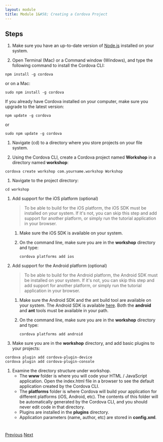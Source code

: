 ```yaml
---
layout: module
title: Module 1&#58; Creating a Cordova Project
---
```

## Steps

1. Make sure you have an up-to-date version of [Node.js](http://nodejs.org/) installed on your system.

1. Open Terminal (Mac) or a Command window (Windows), and type the following command to install the Cordova CLI:

  ```
  npm install -g cordova
  ```

  or on a Mac:

  ```
  sudo npm install -g cordova
  ```

  If you already have Cordova installed on your computer, make sure you upgrade to the latest version:

  ````
  npm update -g cordova
  ````

  or

  ````
  sudo npm update -g cordova
  ````

1. Navigate (cd) to a directory where you store projects on your file system.

1. Using the Cordova CLI, create a Cordova project named **Workshop** in a directory named **workshop**:

  ```
  cordova create workshop com.yourname.workshop Workshop
  ```

1. Navigate to the project directory:

  ```
  cd workshop
  ```

1. Add support for the iOS platform (optional)

    > To be able to build for the iOS platform, the iOS SDK must be installed on your system. If it's not, 
    you can skip this step and add support for another platform, or simply run the tutorial application in your 
    browser.

    1. Make sure the iOS SDK is available on your system.
    2. On the command line, make sure you are in the **workshop** directory and type:

        ```
        cordova platforms add ios
        ```
        
1. Add support for the Android platform (optional)
    > To be able to build for the Android platform, the Android SDK must be installed on your system. If it's not, 
    you can skip this step and add support for another platform, or simply run the tutorial application in your browser.
    1. Make sure the Android SDK and the ant build tool are available on your system. The Android SDK is available 
    [here](http://developer.android.com/sdk). Both the **android** and **ant** tools must be available in your path.
    2. On the command line, make sure you are in the **workshop** directory and type:

        ```
        cordova platforms add android
        ```

1. Make sure you are in the **workshop** directory, and add basic plugins to your projects:

  ```
  cordova plugin add cordova-plugin-device
  cordova plugin add cordova-plugin-console
  ```

1. Examine the directory structure under workshop.
    - The **www** folder is where you will code your HTML / JavaScript application. Open the index.html file in a 
    browser to see the default application created by the Cordova CLI.
    - The **platforms** folder is where Cordova will build your application for different platforms (iOS, Android, 
    etc). The contents of this folder will be automatically generated by the Cordova CLI, 
    and you should never edit code in that directory.
    - Plugins are installed in the **plugins** directory.
    - Application parameters (name, author, etc) are stored in **config.xml**. 


<div class="row" style="margin-top:40px;">
<div class="col-sm-12">
<a href="index.html" class="btn btn-default"><i class="glyphicon glyphicon-chevron-left"></i> Previous</a>
<a href="build-cordova-project.html" class="btn btn-default pull-right">Next <i class="glyphicon
glyphicon-chevron-right"></i></a>
</div>
</div>
